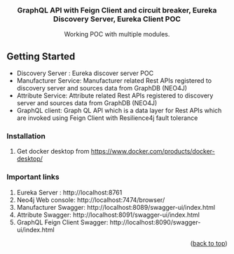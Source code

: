 <br />
<div align="center">
<h3 align="center">GraphQL API with Feign Client and circuit breaker, Eureka Discovery Server, Eureka Client  POC</h3>

  <p align="center">
    Working POC with multiple modules.  
    <br />
  </p>
</div>

<!-- GETTING STARTED -->

## Getting Started

* Discovery Server : Eureka discover server POC
* Manufacturer Service: Manufacturer related Rest APIs registered to discovery server and sources data from GraphDB (NEO4J) 
* Attribute Service: Attribute related Rest APIs registered to discovery server and sources data from GraphDB (NEO4J)
* GraphQL client: Graph QL API which is a data layer for Rest APIs which are invoked using Feign Client with Resilience4j fault tolerance

### Installation

1. Get docker desktop from https://www.docker.com/products/docker-desktop/

### Important links

1. Eureka Server : http://localhost:8761
2. Neo4j Web console: http://localhost:7474/browser/
3. Manufacturer Swagger: http://localhost:8089/swagger-ui/index.html
4. Attribute Swagger: http://localhost:8091/swagger-ui/index.html
5. GraphQL Feign Client Swagger: http://localhost:8090/swagger-ui/index.html

<p align="right">(<a href="#readme-top">back to top</a>)</p>
